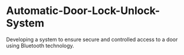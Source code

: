 # Automatic-Door-Lock-Unlock-System
Developing a system to ensure secure and controlled access to a door using Bluetooth technology.
